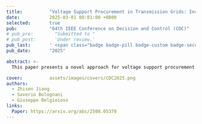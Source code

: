 ```yaml
---
title:          "Voltage Support Procurement in Transmission Grids: Incentive Design via Online Bilevel Games"
date:           2025-03-01 00:01:00 +0800
selected:       true
pub:            "64th IEEE Conference on Decision and Control (CDC)"
# pub_pre:        "Submitted to "
# pub_post:       'Under review.'
pub_last:       ' <span class="badge badge-pill badge-custom badge-secondary">Conference</span>'
pub_date:       "2025"

abstract: >-
  This paper presents a novel approach for voltage support procurement in transmission grids using online bilevel games. The proposed incentive design mechanism addresses the voltage procurement challenges between transmission and distribution networks of Swissgrid.

cover:          assets/images/covers/CDC2025.png
authors:
  - Zhisen Jiang
  - Saverio Bolognani
  - Giuseppe Belgioioso
links:
  Paper: https://arxiv.org/abs/2508.05378
---
```

